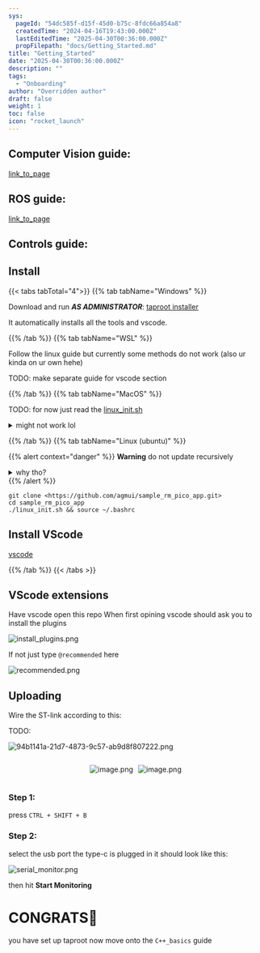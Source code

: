 ```yaml
---
sys:
  pageId: "54dc585f-d15f-45d0-b75c-8fdc66a854a8"
  createdTime: "2024-04-16T19:43:00.000Z"
  lastEditedTime: "2025-04-30T00:36:00.000Z"
  propFilepath: "docs/Getting_Started.md"
title: "Getting_Started"
date: "2025-04-30T00:36:00.000Z"
description: ""
tags:
  - "Onboarding"
author: "Overridden author"
draft: false
weight: 1
toc: false
icon: "rocket_launch"
---
```


## Computer Vision guide:

[link_to_page](86d45bc0-388b-4d26-8848-44f255f73d0e)

## ROS guide:

[link_to_page](3c76c1de-ec8f-46d6-8b0a-294005edc2d5)

## Controls guide:

## Install

{{< tabs tabTotal="4">}}
{{% tab tabName="Windows" %}}

Download and run _**AS ADMINISTRATOR**_: [taproot installer](https://github.com/Thornbots/TeachingFreshies/releases/tag/1.0)

It automatically installs all the tools and vscode.

{{% /tab %}}
{{% tab tabName="WSL" %}}

Follow the linux guide but currently some methods do not work (also ur kinda on ur own hehe)

TODO: make separate guide for vscode section

{{% /tab %}}
{{% tab tabName="MacOS" %}}

TODO: for now just read the [linux_init.sh](https://github.com/agmui/sample_rm_pico_app/blob/main/linux_init.sh)

<details>
<summary>might not work lol</summary>

`brew install libusb pkg-config`

Next install: [vscode](https://code.visualstudio.com/Download)

</details>

{{% /tab %}}
{{% tab tabName="Linux (ubuntu)" %}}

{{% alert context="danger" %}}
**Warning** do not update recursively
<details>
<summary>why tho?</summary>
There are some submodules that may go on for a while (like tinyusb) and I highly
recommend you don't need to get them.
If you want to see what submodules I update just look in `linux_init.sh`
</details>
{{% /alert %}}

```shell
git clone <https://github.com/agmui/sample_rm_pico_app.git>
cd sample_rm_pico_app
./linux_init.sh && source ~/.bashrc
```

## Install VScode

[vscode](https://code.visualstudio.com/Download)

{{% /tab %}}
{{< /tabs >}}

## VScode extensions

Have vscode open this repo
When first opining vscode should ask you to install the plugins

![install_plugins.png](https://prod-files-secure.s3.us-west-2.amazonaws.com/d518164a-d88e-44d1-a4ee-3adb3bd8bce0/89bd30f0-1825-4e77-867b-0a41ce370880/install_plugins.png?X-Amz-Algorithm=AWS4-HMAC-SHA256&X-Amz-Content-Sha256=UNSIGNED-PAYLOAD&X-Amz-Credential=ASIAZI2LB466YBB6VKNC%2F20250616%2Fus-west-2%2Fs3%2Faws4_request&X-Amz-Date=20250616T220837Z&X-Amz-Expires=3600&X-Amz-Security-Token=IQoJb3JpZ2luX2VjEH0aCXVzLXdlc3QtMiJIMEYCIQCqaApDLaLqYNCW4iXJLZCCcQu16XUJ2k3%2BmJx6rdh3qgIhALXruMUx3YzRmFVYQrDecl7l%2FqbNsrjajXVMc64CRH%2B0Kv8DCGYQABoMNjM3NDIzMTgzODA1IgwlE%2B%2B5cTXIb5ARPDgq3AOzBK%2F%2BVS0lVKXmVctn0WCtBIgX%2BJJFU5s%2BuWz51oUZ9nR1Un2864zOA%2FYWpcpNH0Nm%2BHWgYYiZeIuhoWw%2FHfe2NMCdSQv8Yz3FDRsRwwpt5zk2T8DDYuTa0Jbnk0XWyDSeXnfhOECLJgKO3QPRccG%2FStraxW6oRmvKLj41Zt8Y3UepcA9DEtdwESbdE%2FMWITK%2B7c24Jt%2BeluMGtpN2t6%2FN2hn0VzV6bETDNG29HyyFEd46h8p%2FmDU5UKXsl57po%2BGxl0D2vY1h1Ff0Gs1MVIr9VBXAY%2FIddus%2FnoghJ1bmZv20LzJ7xoKhJLdXEW8YUZi5KPF9ckRyqsEaKWdQgumA53cAkiPVixv9VTbk2Xco960ChQp5CjknK0ea6SLV4UwFWlAMw2akvD%2F3WfYRKUuy%2B5wItCkb3wZRcS13G9tX%2F6XeRlOrOM7ndSDjpky93WUlH65GmbyTyfbclzmGUQvTFMnP%2FlkQRHkPtxkDVFsRZ5%2FFTiv1StUuuTQvkIg8LxnIrXAlacngr1d1RKhs6OeHdgE7TE1TnezYxS5oZPvWMn5QT3imvAoecskpFWakEwcgpyyNt%2Bh92ceWUK%2FDLia6cUI2xSCw6wsssUg%2FgwCcC6SrKKTEEvlC%2F8ZzBDCxjsLCBjqkAfdjJkjO5pEDGgKVg0VNZhi%2FmgiB8UZ%2F3ifK35SgdaFarxHA5g5xKaPMtHZYWXJliRFOwIpLFFbYWBMQIZ3hjYVgmFRLt9dnZG%2Fzw9JGICh0ao2yqzxRPtnDfbQILETmSZe58hy2pf1HTRH7HgQ%2FTuVnxo0t%2BB8oHLrXxPo9zLbWqgL%2FRYFJoIxkd5WEHeQ2iAI2NElE5HwEuSwjfUkunCYY9xZT&X-Amz-Signature=e4f592c011243bc439bcac0295a3a41162f73dc56dc4703bb47511618cb6d365&X-Amz-SignedHeaders=host&x-amz-checksum-mode=ENABLED&x-id=GetObject)

If not just type `@recommended` here  

![recommended.png](https://prod-files-secure.s3.us-west-2.amazonaws.com/d518164a-d88e-44d1-a4ee-3adb3bd8bce0/61e661e9-5d85-4dfc-be0d-8d2097a5e793/recommended.png?X-Amz-Algorithm=AWS4-HMAC-SHA256&X-Amz-Content-Sha256=UNSIGNED-PAYLOAD&X-Amz-Credential=ASIAZI2LB466YBB6VKNC%2F20250616%2Fus-west-2%2Fs3%2Faws4_request&X-Amz-Date=20250616T220837Z&X-Amz-Expires=3600&X-Amz-Security-Token=IQoJb3JpZ2luX2VjEH0aCXVzLXdlc3QtMiJIMEYCIQCqaApDLaLqYNCW4iXJLZCCcQu16XUJ2k3%2BmJx6rdh3qgIhALXruMUx3YzRmFVYQrDecl7l%2FqbNsrjajXVMc64CRH%2B0Kv8DCGYQABoMNjM3NDIzMTgzODA1IgwlE%2B%2B5cTXIb5ARPDgq3AOzBK%2F%2BVS0lVKXmVctn0WCtBIgX%2BJJFU5s%2BuWz51oUZ9nR1Un2864zOA%2FYWpcpNH0Nm%2BHWgYYiZeIuhoWw%2FHfe2NMCdSQv8Yz3FDRsRwwpt5zk2T8DDYuTa0Jbnk0XWyDSeXnfhOECLJgKO3QPRccG%2FStraxW6oRmvKLj41Zt8Y3UepcA9DEtdwESbdE%2FMWITK%2B7c24Jt%2BeluMGtpN2t6%2FN2hn0VzV6bETDNG29HyyFEd46h8p%2FmDU5UKXsl57po%2BGxl0D2vY1h1Ff0Gs1MVIr9VBXAY%2FIddus%2FnoghJ1bmZv20LzJ7xoKhJLdXEW8YUZi5KPF9ckRyqsEaKWdQgumA53cAkiPVixv9VTbk2Xco960ChQp5CjknK0ea6SLV4UwFWlAMw2akvD%2F3WfYRKUuy%2B5wItCkb3wZRcS13G9tX%2F6XeRlOrOM7ndSDjpky93WUlH65GmbyTyfbclzmGUQvTFMnP%2FlkQRHkPtxkDVFsRZ5%2FFTiv1StUuuTQvkIg8LxnIrXAlacngr1d1RKhs6OeHdgE7TE1TnezYxS5oZPvWMn5QT3imvAoecskpFWakEwcgpyyNt%2Bh92ceWUK%2FDLia6cUI2xSCw6wsssUg%2FgwCcC6SrKKTEEvlC%2F8ZzBDCxjsLCBjqkAfdjJkjO5pEDGgKVg0VNZhi%2FmgiB8UZ%2F3ifK35SgdaFarxHA5g5xKaPMtHZYWXJliRFOwIpLFFbYWBMQIZ3hjYVgmFRLt9dnZG%2Fzw9JGICh0ao2yqzxRPtnDfbQILETmSZe58hy2pf1HTRH7HgQ%2FTuVnxo0t%2BB8oHLrXxPo9zLbWqgL%2FRYFJoIxkd5WEHeQ2iAI2NElE5HwEuSwjfUkunCYY9xZT&X-Amz-Signature=3b95fcf0d9e92efd72cf9efdb60ed8540741249f7a00d887e4fbd4691080c9a3&X-Amz-SignedHeaders=host&x-amz-checksum-mode=ENABLED&x-id=GetObject)

## Uploading

Wire the ST-link according to this:

TODO:

![94b1141a-21d7-4873-9c57-ab9d8f807222.png](https://prod-files-secure.s3.us-west-2.amazonaws.com/d518164a-d88e-44d1-a4ee-3adb3bd8bce0/e5fad17d-ab82-4300-9f4c-505ab4b1202c/94b1141a-21d7-4873-9c57-ab9d8f807222.png?X-Amz-Algorithm=AWS4-HMAC-SHA256&X-Amz-Content-Sha256=UNSIGNED-PAYLOAD&X-Amz-Credential=ASIAZI2LB466YBB6VKNC%2F20250616%2Fus-west-2%2Fs3%2Faws4_request&X-Amz-Date=20250616T220837Z&X-Amz-Expires=3600&X-Amz-Security-Token=IQoJb3JpZ2luX2VjEH0aCXVzLXdlc3QtMiJIMEYCIQCqaApDLaLqYNCW4iXJLZCCcQu16XUJ2k3%2BmJx6rdh3qgIhALXruMUx3YzRmFVYQrDecl7l%2FqbNsrjajXVMc64CRH%2B0Kv8DCGYQABoMNjM3NDIzMTgzODA1IgwlE%2B%2B5cTXIb5ARPDgq3AOzBK%2F%2BVS0lVKXmVctn0WCtBIgX%2BJJFU5s%2BuWz51oUZ9nR1Un2864zOA%2FYWpcpNH0Nm%2BHWgYYiZeIuhoWw%2FHfe2NMCdSQv8Yz3FDRsRwwpt5zk2T8DDYuTa0Jbnk0XWyDSeXnfhOECLJgKO3QPRccG%2FStraxW6oRmvKLj41Zt8Y3UepcA9DEtdwESbdE%2FMWITK%2B7c24Jt%2BeluMGtpN2t6%2FN2hn0VzV6bETDNG29HyyFEd46h8p%2FmDU5UKXsl57po%2BGxl0D2vY1h1Ff0Gs1MVIr9VBXAY%2FIddus%2FnoghJ1bmZv20LzJ7xoKhJLdXEW8YUZi5KPF9ckRyqsEaKWdQgumA53cAkiPVixv9VTbk2Xco960ChQp5CjknK0ea6SLV4UwFWlAMw2akvD%2F3WfYRKUuy%2B5wItCkb3wZRcS13G9tX%2F6XeRlOrOM7ndSDjpky93WUlH65GmbyTyfbclzmGUQvTFMnP%2FlkQRHkPtxkDVFsRZ5%2FFTiv1StUuuTQvkIg8LxnIrXAlacngr1d1RKhs6OeHdgE7TE1TnezYxS5oZPvWMn5QT3imvAoecskpFWakEwcgpyyNt%2Bh92ceWUK%2FDLia6cUI2xSCw6wsssUg%2FgwCcC6SrKKTEEvlC%2F8ZzBDCxjsLCBjqkAfdjJkjO5pEDGgKVg0VNZhi%2FmgiB8UZ%2F3ifK35SgdaFarxHA5g5xKaPMtHZYWXJliRFOwIpLFFbYWBMQIZ3hjYVgmFRLt9dnZG%2Fzw9JGICh0ao2yqzxRPtnDfbQILETmSZe58hy2pf1HTRH7HgQ%2FTuVnxo0t%2BB8oHLrXxPo9zLbWqgL%2FRYFJoIxkd5WEHeQ2iAI2NElE5HwEuSwjfUkunCYY9xZT&X-Amz-Signature=fbf420081e7170b9bea528248c3bd8954842f1c751ea7fce8e1658f652267a18&X-Amz-SignedHeaders=host&x-amz-checksum-mode=ENABLED&x-id=GetObject)

<div style="display: flex;flex-direction: row; column-gap:10px; max-width: 630px;justify-content: center;">
<div>

![image.png](https://prod-files-secure.s3.us-west-2.amazonaws.com/d518164a-d88e-44d1-a4ee-3adb3bd8bce0/210ecb78-1116-4d7b-b9b7-2292f66fa2c2/image.png?X-Amz-Algorithm=AWS4-HMAC-SHA256&X-Amz-Content-Sha256=UNSIGNED-PAYLOAD&X-Amz-Credential=ASIAZI2LB46675AHSAAC%2F20250616%2Fus-west-2%2Fs3%2Faws4_request&X-Amz-Date=20250616T220842Z&X-Amz-Expires=3600&X-Amz-Security-Token=IQoJb3JpZ2luX2VjEH0aCXVzLXdlc3QtMiJHMEUCIQC845hLitkwkOMMTjyph4KnmdEWI2Gex5fIww6a8CM34AIgRS6abRUUHp5jpYxCuSgB%2BSyMR%2BBZIszHLEMHbaIe8pkq%2FwMIZhAAGgw2Mzc0MjMxODM4MDUiDL5W8S59VzffZMXhfCrcA%2FVPV%2F%2Fv2Lla5RUqpUVLkxjoJhqh2HEdbD9r50inQNW61XRq0Gv5V0VzrAj1%2FgvYMDaA%2FG%2FWKWPXwnCERDUDOrW1h07KlgkHpq%2BeFSjS8Kk1Yjk%2B1d1hnWYOqxbjs1ky5pbp6PRSO%2BnICS9BwubE3o%2Fm39WRog3fd2jX2EllD6wcfMw0wURuX9b7pT8BRcrpQOkcV4%2FtGge1MHfEVQJJQ%2BByR42ud1iB2Y98rAt%2BFCcEiGmHuD1FUCtLdATdZf6VH2wQSUk1sdxo1AcIzzMy%2F8b7l%2FNnG6J5%2FcTDMbX6nFKtU%2BQr1buS8f%2FIr%2BnfXKlrH6K3aWhEDKqS4lls2ZClSIg4FRaeBQdDsdzhvDd9NddLQWCMhebchsuoQqjc1BDh%2B%2FYXhwmhVNrlFuibP%2FxxwFn2lOrLj%2BNaTPT9Pf4iwp4GUzlZF5bwzGQyyfbhudgu9%2BK8%2FeaAXNV87x5CJTHXVGCHVM0shtngMc2gEoiVYblMoFEWG01%2B37H9x09PRTvVhFJ8gwp3HWn69m2elqzJSyrVIrROyoVFZYjrpUu5Kw6qzQ4L2QTwDL6meCXOK4aqeUTZSdhu%2BljTgOfq3OvZ69q3R0z19sNE447uA9COyos9v2kXiR%2Fcz4O%2FELmoMKiOwsIGOqUBQtg495h5m7Qd21RJ2KU%2Fp616HMwYUma7bzEXYGN9wV%2B9C0aBnllJn0tA8j2CgA%2BACju7X49GKPgP3uq9B63aN4gR6irrdEBc1Tyv6P8xWspJoppYLd0zoMpXryd%2BljRs46kTeB4pD%2B7rw372noX%2B5p5axR8qHLLXL6sy4xhL3iG7j3ylRCQuZf4QIxRaforU1cGm6EQutW97TBkidPXGUXAkKfor&X-Amz-Signature=36afdac17b4b1a491413502f977b712985cd2405121fa0f2521a106a0c228093&X-Amz-SignedHeaders=host&x-amz-checksum-mode=ENABLED&x-id=GetObject)

</div>
<div>

![image.png](https://prod-files-secure.s3.us-west-2.amazonaws.com/d518164a-d88e-44d1-a4ee-3adb3bd8bce0/33a0fd0f-8ca6-4a86-8e09-26e95ded1fff/image.png?X-Amz-Algorithm=AWS4-HMAC-SHA256&X-Amz-Content-Sha256=UNSIGNED-PAYLOAD&X-Amz-Credential=ASIAZI2LB4663C6AW4H6%2F20250616%2Fus-west-2%2Fs3%2Faws4_request&X-Amz-Date=20250616T220842Z&X-Amz-Expires=3600&X-Amz-Security-Token=IQoJb3JpZ2luX2VjEH0aCXVzLXdlc3QtMiJHMEUCIE1s0emteNI%2BD4HeLHNqCx8yQLjttaNEEte6wjyZiguQAiEAompnmwbLHT%2BpkBCtx%2B%2FbhYll5WncACL2cjwnf0B3OKsq%2FwMIZhAAGgw2Mzc0MjMxODM4MDUiDConNEWciuwf08onmircA23D8gCcp3GY0TiqX3LzJL5nBHR9yGCcCJi7ZHHHyU8IrjQtwAITnZHwj5JY%2Byl3qCeMBNpRtZv3zajalHx8qLAkMbnqqOV9DpBNfPTN1Whj9Q02yzTjOjr8HMD%2FwnzH7kLIy292JGAQsAJhgo3YbEUzo98gZdAav4mzI0n9SK4KZfKTJMkr4PiynpLT8k43Oiq%2F%2BoooasxQAlCmg9swwsRkoDA52TpC8BzS8DFzH91b8h7heAbQviEXHdT3GQCKlCm0mTJjyCzGBijxEVN%2FFTwLJrS95BqcVKp8llCU152SkVntTMx0NlnAdsvZ0GFVph%2FoAqb4n%2B06i05ngLtgw177nVZo8rWqSjRuBmAN8T%2BJaNn2Kuf2w1NcCPY4HyVYQ48TVPjIe5Mi8c8G18Lch8gL%2B%2Fh7zSC4Dh18Ce85W21H%2BU6aI%2F%2Bv2gD6B9u%2BPb0RCNHWWX2a6svV92%2BJ3aouxs8uipFxwbRj14WwTj06G9HrZZXT2lM6ruvimyu6lZHvLfPZ1dOEFX4bU0d1wnruUYQTm%2FgOMn4bQUcYKkn7uH5VAGW4pC8OB05OgwmR5xXpaWejeo%2BH4YXNTCAoVxzqoU2mol20mghrj2Jofr%2BigWgXEKnAHElJ6yUqrvmYMLuOwsIGOqUBIpB1JwH5vBtD79aI20n18vxO%2FgFoP66IArBbauPxDfOE5Lx%2FDFE8%2BfZdI0LOazMR23g8GAsqf7AdcyFMrOheElc3SljDV6GUemOEiNOHZIt2W%2Bn3WurVs2mQftg1HlV3MJKAJGu84%2FXcEXc%2Fl0L8oCT9Q0joxxT9TDY%2Fy0RpICkxdEUgmYrqpYyP9w6xk0%2FGT4G%2BhZrW%2F2%2F%2FVTea5KfqpnA1LpPN&X-Amz-Signature=9d4183c25b77354d6aef109a48cdaae82c0b436df699d6249c094628b61b9325&X-Amz-SignedHeaders=host&x-amz-checksum-mode=ENABLED&x-id=GetObject)

</div>
</div>

### Step 1:

press `CTRL + SHIFT + B`

### Step 2:

select the usb port the type-c is plugged in it should look like this:

![serial_monitor.png](https://prod-files-secure.s3.us-west-2.amazonaws.com/d518164a-d88e-44d1-a4ee-3adb3bd8bce0/f03f4774-05d4-4393-b6a0-d5efb6d315ab/serial_monitor.png?X-Amz-Algorithm=AWS4-HMAC-SHA256&X-Amz-Content-Sha256=UNSIGNED-PAYLOAD&X-Amz-Credential=ASIAZI2LB466YBB6VKNC%2F20250616%2Fus-west-2%2Fs3%2Faws4_request&X-Amz-Date=20250616T220837Z&X-Amz-Expires=3600&X-Amz-Security-Token=IQoJb3JpZ2luX2VjEH0aCXVzLXdlc3QtMiJIMEYCIQCqaApDLaLqYNCW4iXJLZCCcQu16XUJ2k3%2BmJx6rdh3qgIhALXruMUx3YzRmFVYQrDecl7l%2FqbNsrjajXVMc64CRH%2B0Kv8DCGYQABoMNjM3NDIzMTgzODA1IgwlE%2B%2B5cTXIb5ARPDgq3AOzBK%2F%2BVS0lVKXmVctn0WCtBIgX%2BJJFU5s%2BuWz51oUZ9nR1Un2864zOA%2FYWpcpNH0Nm%2BHWgYYiZeIuhoWw%2FHfe2NMCdSQv8Yz3FDRsRwwpt5zk2T8DDYuTa0Jbnk0XWyDSeXnfhOECLJgKO3QPRccG%2FStraxW6oRmvKLj41Zt8Y3UepcA9DEtdwESbdE%2FMWITK%2B7c24Jt%2BeluMGtpN2t6%2FN2hn0VzV6bETDNG29HyyFEd46h8p%2FmDU5UKXsl57po%2BGxl0D2vY1h1Ff0Gs1MVIr9VBXAY%2FIddus%2FnoghJ1bmZv20LzJ7xoKhJLdXEW8YUZi5KPF9ckRyqsEaKWdQgumA53cAkiPVixv9VTbk2Xco960ChQp5CjknK0ea6SLV4UwFWlAMw2akvD%2F3WfYRKUuy%2B5wItCkb3wZRcS13G9tX%2F6XeRlOrOM7ndSDjpky93WUlH65GmbyTyfbclzmGUQvTFMnP%2FlkQRHkPtxkDVFsRZ5%2FFTiv1StUuuTQvkIg8LxnIrXAlacngr1d1RKhs6OeHdgE7TE1TnezYxS5oZPvWMn5QT3imvAoecskpFWakEwcgpyyNt%2Bh92ceWUK%2FDLia6cUI2xSCw6wsssUg%2FgwCcC6SrKKTEEvlC%2F8ZzBDCxjsLCBjqkAfdjJkjO5pEDGgKVg0VNZhi%2FmgiB8UZ%2F3ifK35SgdaFarxHA5g5xKaPMtHZYWXJliRFOwIpLFFbYWBMQIZ3hjYVgmFRLt9dnZG%2Fzw9JGICh0ao2yqzxRPtnDfbQILETmSZe58hy2pf1HTRH7HgQ%2FTuVnxo0t%2BB8oHLrXxPo9zLbWqgL%2FRYFJoIxkd5WEHeQ2iAI2NElE5HwEuSwjfUkunCYY9xZT&X-Amz-Signature=65ff1756ac62caa63e6e899b07b0072d942e9952d2db4c5b0c7941cd2081ba19&X-Amz-SignedHeaders=host&x-amz-checksum-mode=ENABLED&x-id=GetObject)

then hit **Start Monitoring**

# CONGRATS🎉

you have set up taproot now move onto the `C++_basics` guide
